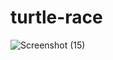# turtle-race

![Screenshot (15)](https://user-images.githubusercontent.com/83751767/180267896-237681cf-01d4-4ebd-9f29-9a602553ff07.png)
